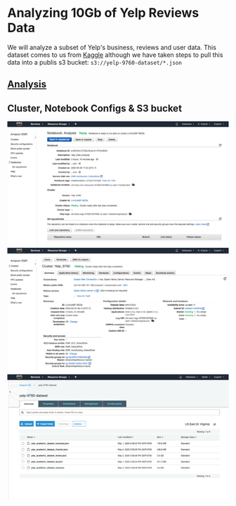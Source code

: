 # Analyzing 10Gb of Yelp Reviews Data

We will analyze a subset of Yelp's business, reviews and user data. This dataset comes to us from [Kaggle](https://www.kaggle.com/yelp-dataset/yelp-dataset) although we have taken steps to pull this data into a publis s3 bucket: `s3://yelp-9760-dataset/*.json`

## [Analysis](https://github.com/Youran-Zhu/Yelp_Review_Analysis/blob/master/Analysis.ipynb)

## Cluster, Notebook Configs & S3 bucket

![notebook](https://github.com/Youran-Zhu/Yelp_Review_Analysis/blob/master/assets/notebook.png)
![cluster](https://github.com/Youran-Zhu/Yelp_Review_Analysis/blob/master/assets/cluster.png)
![S3](https://github.com/Youran-Zhu/Yelp_Review_Analysis/blob/master/assets/s3.png)

